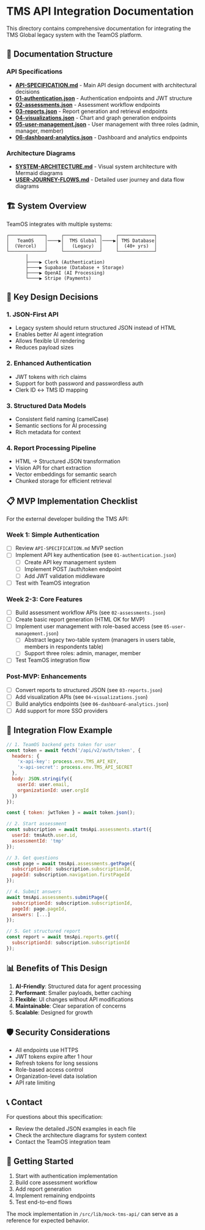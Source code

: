 # TMS API Integration Documentation

This directory contains comprehensive documentation for integrating the TMS Global legacy system with the TeamOS platform.

## 📁 Documentation Structure

### API Specifications
- **[API-SPECIFICATION.md](./API-SPECIFICATION.md)** - Main API design document with architectural decisions
- **[01-authentication.json](./01-authentication.json)** - Authentication endpoints and JWT structure
- **[02-assessments.json](./02-assessments.json)** - Assessment workflow endpoints
- **[03-reports.json](./03-reports.json)** - Report generation and retrieval endpoints
- **[04-visualizations.json](./04-visualizations.json)** - Chart and graph generation endpoints
- **[05-user-management.json](./05-user-management.json)** - User management with three roles (admin, manager, member)
- **[06-dashboard-analytics.json](./06-dashboard-analytics.json)** - Dashboard and analytics endpoints

### Architecture Diagrams
- **[SYSTEM-ARCHITECTURE.md](./SYSTEM-ARCHITECTURE.md)** - Visual system architecture with Mermaid diagrams
- **[USER-JOURNEY-FLOWS.md](./USER-JOURNEY-FLOWS.md)** - Detailed user journey and data flow diagrams

## 🏗️ System Overview

TeamOS integrates with multiple systems:

```
┌─────────────┐     ┌─────────────┐     ┌─────────────┐
│   TeamOS    │────▶│  TMS Global │────▶│ TMS Database│
│  (Vercel)   │     │   (Legacy)  │     │  (40+ yrs)  │
└─────────────┘     └─────────────┘     └─────────────┘
       │                                         
       ├────▶ Clerk (Authentication)            
       ├────▶ Supabase (Database + Storage)     
       ├────▶ OpenAI (AI Processing)            
       └────▶ Stripe (Payments)                 
```

## 🔑 Key Design Decisions

### 1. **JSON-First API**
- Legacy system should return structured JSON instead of HTML
- Enables better AI agent integration
- Allows flexible UI rendering
- Reduces payload sizes

### 2. **Enhanced Authentication**
- JWT tokens with rich claims
- Support for both password and passwordless auth
- Clerk ID ↔ TMS ID mapping

### 3. **Structured Data Models**
- Consistent field naming (camelCase)
- Semantic sections for AI processing
- Rich metadata for context

### 4. **Report Processing Pipeline**
- HTML → Structured JSON transformation
- Vision API for chart extraction
- Vector embeddings for semantic search
- Chunked storage for efficient retrieval

## 📋 MVP Implementation Checklist

For the external developer building the TMS API:

### Week 1: Simple Authentication
- [ ] Review `API-SPECIFICATION.md` MVP section
- [ ] Implement API key authentication (see `01-authentication.json`)
  - [ ] Create API key management system
  - [ ] Implement POST /auth/token endpoint
  - [ ] Add JWT validation middleware
- [ ] Test with TeamOS integration

### Week 2-3: Core Features
- [ ] Build assessment workflow APIs (see `02-assessments.json`)
- [ ] Create basic report generation (HTML OK for MVP)
- [ ] Implement user management with role-based access (see `05-user-management.json`)
  - [ ] Abstract legacy two-table system (managers in users table, members in respondents table)
  - [ ] Support three roles: admin, manager, member
- [ ] Test TeamOS integration flow

### Post-MVP: Enhancements
- [ ] Convert reports to structured JSON (see `03-reports.json`)
- [ ] Add visualization APIs (see `04-visualizations.json`)
- [ ] Build analytics endpoints (see `06-dashboard-analytics.json`)
- [ ] Add support for more SSO providers

## 🔄 Integration Flow Example

```javascript
// 1. TeamOS backend gets token for user
const token = await fetch('/api/v2/auth/token', {
  headers: {
    'x-api-key': process.env.TMS_API_KEY,
    'x-api-secret': process.env.TMS_API_SECRET
  },
  body: JSON.stringify({
    userId: user.email,
    organizationId: user.orgId
  })
});

const { token: jwtToken } = await token.json();

// 2. Start assessment
const subscription = await tmsApi.assessments.start({
  userId: tmsAuth.user.id,
  assessmentId: 'tmp'
});

// 3. Get questions
const page = await tmsApi.assessments.getPage({
  subscriptionId: subscription.subscriptionId,
  pageId: subscription.navigation.firstPageId
});

// 4. Submit answers
await tmsApi.assessments.submitPage({
  subscriptionId: subscription.subscriptionId,
  pageId: page.pageId,
  answers: [...]
});

// 5. Get structured report
const report = await tmsApi.reports.get({
  subscriptionId: subscription.subscriptionId
});
```

## 📊 Benefits of This Design

1. **AI-Friendly**: Structured data for agent processing
2. **Performant**: Smaller payloads, better caching
3. **Flexible**: UI changes without API modifications
4. **Maintainable**: Clear separation of concerns
5. **Scalable**: Designed for growth

## 🛡️ Security Considerations

- All endpoints use HTTPS
- JWT tokens expire after 1 hour
- Refresh tokens for long sessions
- Role-based access control
- Organization-level data isolation
- API rate limiting

## 📞 Contact

For questions about this specification:
- Review the detailed JSON examples in each file
- Check the architecture diagrams for system context
- Contact the TeamOS integration team

## 🚀 Getting Started

1. Start with authentication implementation
2. Build core assessment workflow
3. Add report generation
4. Implement remaining endpoints
5. Test end-to-end flows

The mock implementation in `/src/lib/mock-tms-api/` can serve as a reference for expected behavior.